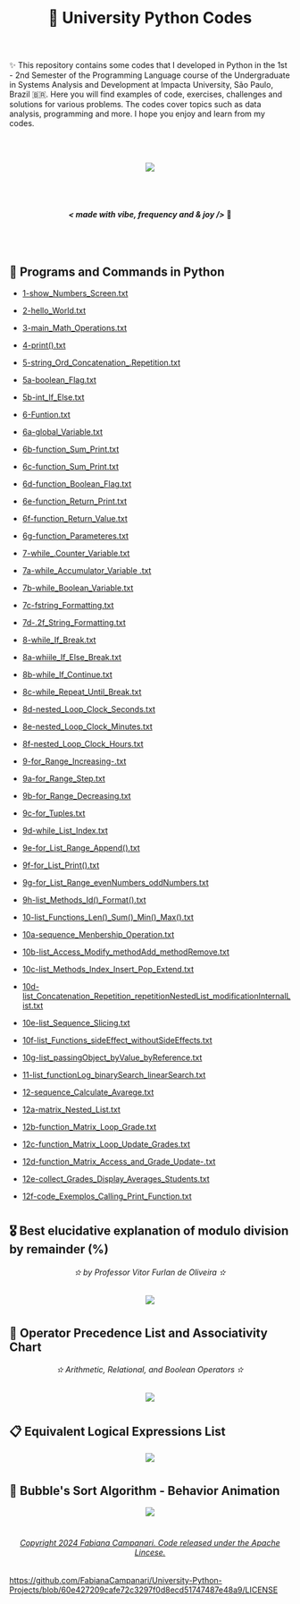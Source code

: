 <br>

# <p align="center">  🐍 University Python Codes  </p>

<br>

✨ This repository contains some codes that I developed in Python in the 1st - 2nd Semester of the Programming Language course of the Undergraduate in Systems Analysis and Development at Impacta University, São Paulo, Brazil 🇧🇷. Here you will find examples of code, exercises, challenges and solutions for various problems. The codes cover topics such as data analysis, programming and more. I hope you enjoy and learn from my codes.


<br><br> 

<p align="center">
<img src="https://github.com/FabianaCampanari/University-Python-Projects/assets/113218619/feb66394-a901-49b7-a74c-351d19800eb9" /> 

<br><br>

#### ***<p align="center"> < made with vibe, frequency and & joy />*** 🪬

<br><br>

## 🐍  Programs and Commands in Python 
  
  - [1-show_Numbers_Screen.txt](https://github.com/FabianaCampanari/University-Python-Projects/files/11672246/1-show_Numbers_Screen.txt)

  - [2-hello_World.txt](https://github.com/FabianaCampanari/University-Python-Projects/files/11648475/2-hello_World.txt)
  
  - [3-main_Math_Operations.txt](https://github.com/FabianaCampanari/University-Python-Projects/files/11672260/3-main_Math_Operations.txt)
  
  - [4-print().txt](https://github.com/FabianaCampanari/University-Python-Projects/files/11672308/4-print.txt)
  
  - [5-string_Ord_Concatenation_.Repetition.txt](https://github.com/FabianaCampanari/University-Python-Projects/files/11672378/5-string_Ord_Concatenation_.Repetition.txt)
  
  - [5a-boolean_Flag.txt](https://github.com/FabianaCampanari/University-Python-Projects/files/11711452/5a-boolean_Flag.txt)
  
  - [5b-int_If_Else.txt](https://github.com/FabianaCampanari/University-Python-Projects/files/11711459/5b-int_If_Else.txt)

  - [6-Funtion.txt](https://github.com/FabianaCampanari/University-Python-Projects/files/11711465/6-Funtion.txt)
  
  - [6a-global_Variable.txt](https://github.com/FabianaCampanari/University-Python-Projects/files/11711468/6a-global_Variable.txt)
  
  - [6b-function_Sum_Print.txt](https://github.com/FabianaCampanari/University-Python-Projects/files/11711470/6b-function_Sum_Print.txt)
  
  - [6c-function_Sum_Print.txt](https://github.com/FabianaCampanari/University-Python-Projects/files/11713794/6c-function_Sum_Print.txt)

  - [6d-function_Boolean_Flag.txt](https://github.com/FabianaCampanari/University-Python-Projects/files/11713798/6d-function_Boolean_Flag.txt)
  
  - [6e-function_Return_Print.txt](https://github.com/FabianaCampanari/University-Python-Projects/files/11713801/6e-function_Return_Print.txt)

  - [6f-function_Return_Value.txt](https://github.com/FabianaCampanari/University-Python-Projects/files/11996156/6f-function_Return_Value.txt)

  - [6g-function_Parameteres.txt](https://github.com/FabianaCampanari/University-Python-Projects/files/11996163/6g-function_Parameteres.txt)

  - [7-while_.Counter_Variable.txt](https://github.com/FabianaCampanari/University-Python-Projects/files/11996164/7-while_.Counter_Variable.txt)

  - [7a-while_Accumulator_Variable .txt](https://github.com/FabianaCampanari/University-Python-Projects/files/11996250/7a-while_Accumulator_Variable.txt)

  - [7b-while_Boolean_Variable.txt](https://github.com/FabianaCampanari/University-Python-Projects/files/11996269/7b-while_Boolean_Variable.txt)

  - [7c-fstring_Formatting.txt](https://github.com/FabianaCampanari/University-Python-Projects/files/11996274/7c-fstring_Formatting.txt)

  - [7d-.2f_String_Formatting.txt](https://github.com/FabianaCampanari/University-Python-Projects/files/12031330/7d-.2f_String_Formatting.txt)

  - [8-while_If_Break.txt](https://github.com/FabianaCampanari/University-Python-Projects/files/12031351/8-while_If_Break.txt)

  - [8a-whiile_If_Else_Break.txt](https://github.com/FabianaCampanari/University-Python-Projects/files/12031489/8a-whiile_If_Else_Break.txt)

  - [8b-while_If_Continue.txt](https://github.com/FabianaCampanari/University-Python-Projects/files/12032067/8b-while_If_Continue.txt)

  - [8c-while_Repeat_Until_Break.txt](https://github.com/FabianaCampanari/University-Python-Projects/files/12032270/8c-while_Repeat_Until_Break.txt)

  - [8d-nested_Loop_Clock_Seconds.txt](https://github.com/FabianaCampanari/University-Python-Projects/files/12051510/8d-nested_Loop_Clock_Seconds.txt)

  - [8e-nested_Loop_Clock_Minutes.txt](https://github.com/FabianaCampanari/University-Python-Projects/files/12051583/8e-nested_Loop_Clock_Minutes.txt)

  - [8f-nested_Loop_Clock_Hours.txt](https://github.com/FabianaCampanari/University-Python-Projects/files/12051610/8f-nested_Loop_Clock_Hours.txt)

  - [9-for_Range_Increasing-.txt](https://github.com/FabianaCampanari/University-Python-Projects/files/12064506/9-for_Range_Increasing-.txt)

  - [9a-for_Range_Step.txt](https://github.com/FabianaCampanari/University-Python-Projects/files/12064530/9a-for_Range_Step.txt)

  - [9b-for_Range_Decreasing.txt](https://github.com/FabianaCampanari/University-Python-Projects/files/12064536/9b-for_Range_Decreasing.txt)

  - [9c-for_Tuples.txt](https://github.com/FabianaCampanari/University-Python-Projects/files/12064541/9c-for_Tuples.txt)

  - [9d-while_List_Index.txt](https://github.com/FabianaCampanari/University-Python-Projects/files/12064553/9d-while_List_Index.txt)

  - [9e-for_List_Range_Append().txt](https://github.com/FabianaCampanari/University-Python-Projects/files/12066024/9e-for_List_Range_Append.txt)

  - [9f-for_List_Print().txt](https://github.com/FabianaCampanari/University-Python-Projects/files/12066035/9f-for_List_Print.txt)

  - [9g-for_List_Range_evenNumbers_oddNumbers.txt](https://github.com/FabianaCampanari/University-Python-Projects/files/12066049/9g-for_List_Range_evenNumbers_oddNumbers.txt)

  - [9h-list_Methods_Id()_Format().txt](https://github.com/FabianaCampanari/University-Python-Projects/files/12066066/9h-list_Methods_Id._Format.txt)

  - [10-list_Functions_Len()_Sum()_Min()_Max().txt](https://github.com/FabianaCampanari/University-Python-Projects/files/12066072/10-list_Functions_Len._Sum._Min._Max.txt)

  - [10a-sequence_Menbership_Operation.txt](https://github.com/FabianaCampanari/University-Python-Projects/files/12076091/10a-sequence_Menbership_Operation.txt)

  - [10b-list_Access_Modify_methodAdd_methodRemove.txt](https://github.com/FabianaCampanari/University-Python-Projects/files/12076152/10b-list_Access_Modify_methodAdd_methodRemove.txt)

  - [10c-list_Methods_Index_Insert_Pop_Extend.txt](https://github.com/FabianaCampanari/University-Python-Projects/files/12076210/10c-list_Methods_Index_Insert_Pop_Extend.txt)

  - [10d-list_Concatenation_Repetition_repetitionNestedList_modificationInternalList.txt](https://github.com/FabianaCampanari/University-Python-Projects/files/12076421/10d-list_Concatenation_Repetition_repetitionNestedList_modificationInternalList.txt)

  - [10e-list_Sequence_Slicing.txt](https://github.com/FabianaCampanari/University-Python-Projects/files/12076452/10e-list_Sequence_Slicing.txt)

  - [10f-list_Functions_sideEffect_withoutSideEffects.txt](https://github.com/FabianaCampanari/University-Python-Projects/files/12116067/10f-list_Functions_sideEffect_withoutSideEffects.txt)

  - [10g-list_passingObject_byValue_byReference.txt](https://github.com/FabianaCampanari/University-Python-Projects/files/12116097/10g-list_passingObject_byValue_byReference.txt)

  - [11-list_functionLog_binarySearch_linearSearch.txt](https://github.com/FabianaCampanari/University-Python-Projects/files/12136786/11-list_functionLog_binarySearch_linearSearch.txt)

  - [12-sequence_Calculate_Avarege.txt](https://github.com/FabianaCampanari/University-Python-Projects/files/12136751/12-sequence_Calculate_Avarege.txt)

  - [12a-matrix_Nested_List.txt](https://github.com/FabianaCampanari/University-Python-Projects/files/12165298/12a-matrix_Nested_List.txt)

  - [12b-function_Matrix_Loop_Grade.txt](https://github.com/FabianaCampanari/University-Python-Projects/files/12165323/12b-function_Matrix_Loop_Grade.txt)

  - [12c-function_Matrix_Loop_Update_Grades.txt](https://github.com/FabianaCampanari/University-Python-Projects/files/12165406/12c-function_Matrix_Loop_Update_Grades.txt)

  - [12d-function_Matrix_Access_and_Grade_Update-.txt](https://github.com/FabianaCampanari/University-Python-Projects/files/12165442/12d-function_Matrix_Access_and_Grade_Update-.txt)

  - [12e-collect_Grades_Display_Averages_Students.txt](https://github.com/FabianaCampanari/University-Python-Projects/files/12208514/12e-collect_Grades_Display_Averages_Students.txt)

  -  [12f-code_Exemplos_Calling_Print_Function.txt](https://github.com/FabianaCampanari/University-Python-Projects/files/12208525/12f-code_Exemplos_Calling_Print_Function.txt)


  
 
#  

## 🎖 Best elucidative explanation of modulo division by remainder (%) 

###### <p align="center"> ✫ by Professor Vitor Furlan de Oliveira ✫ 

<p align="center">
<img src="https://github.com/FabianaCampanari/University-Python-Projects/assets/113218619/176fd74d-5755-4ac0-9b6e-08e6678cf251"/>

#

## 📝 Operator Precedence List and Associativity Chart 

###### <p align="center"> ✫ Arithmetic, Relational, and Boolean Operators ✫ 


<p align="center">
<img src="https://github.com/FabianaCampanari/University-Python-Projects/assets/113218619/67a48cb0-89a4-4c4b-a12e-b2e53b62d997" />

#

## 📋 Equivalent Logical Expressions List

<p align="center">
<img src="https://github.com/FabianaCampanari/University-Python-Projects/assets/113218619/5949c02e-7231-44a7-988a-fde4093e2ca9"/>

#

##   🫧 Bubble's Sort Algorithm - Behavior Animation

<p align="center">
<img src="https://github.com/FabianaCampanari/University-Python-Projects/assets/113218619/b9d4deb2-5260-40ef-9d51-76705efc7536" /> 

#

###### <p align="center"> [Copyright 2024 Fabiana Campanari. Code released under the Apache Lincese.]()

https://github.com/FabianaCampanari/University-Python-Projects/blob/60e427209cafe72c3297f0d8ecd51747487e48a9/LICENSE
